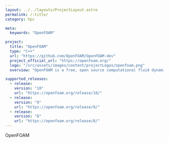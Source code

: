 ```yaml
---
layout: ../../layouts/ProjectLayout.astro
permalink: /:title/
category: hpc

meta:
  keywords: "OpenFOAM"

project:
  title: "OpenFOAM"
  type: "C++"
  url: "https://github.com/OpenFOAM/OpenFOAM-dev"
  project_official_url: "https://openfoam.org/"
  logo: "/src/assets/images/content/projectLogos/openfoam.png"
  overview: "OpenFOAM is a free, open source computational fluid dynamics (CFD) software package released by the OpenFOAM Foundation. It has a large user base across most areas of engineering and science, from both commercial and academic organisations. OpenFOAM has an extensive range of features to solve anything from complex fluid flows involving chemical reactions, turbulence and heat transfer, to solid dynamics and electromagnetics."

supported_releases:
  - release:
    version: "10"
    url: "https://openfoam.org/release/10/"
  - release:
    version: "9"
    url: "https://openfoam.org/release/9/"
  - release:
    version: "8"
    url: "https://openfoam.org/release/8/"
---
```


<p>OpenFOAM</p>
